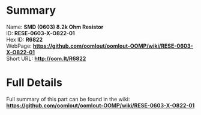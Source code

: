 
Summary
=================
  
Name: __SMD (0603) 8.2k Ohm Resistor__    
ID: __RESE-0603-X-O822-01__   
Hex ID: __R6822__   
WebPage: __https://github.com/oomlout/oomlout-OOMP/wiki/RESE-0603-X-O822-01__   
Short URL: __http://oom.lt/R6822__   

Full Details
==========================
Full summary of this part can be found in the wiki:   
__https://github.com/oomlout/oomlout-OOMP/wiki/RESE-0603-X-O822-01__    

